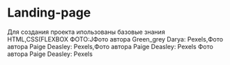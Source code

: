 # Landing-page
Для  создания проекта  ипользованы базовые  знания  HTML,CSS(FLEXBOX
ФОТО:JФото автора Green_grey Darya: Pexels,Фото автора Paige Deasley: Pexels,Фото автора Paige Deasley: Pexels
Фото автора Paige Deasley: Pexels
